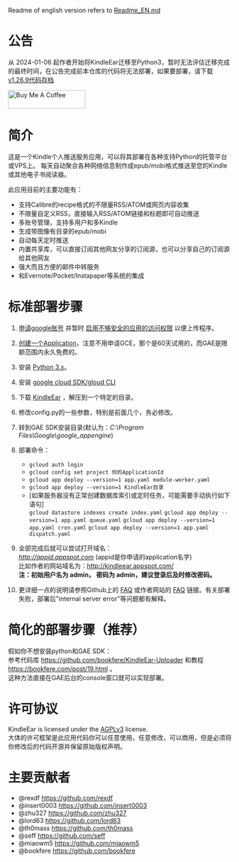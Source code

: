 Readme of english version refers to [Readme_EN.md](https://github.com/cdhigh/KindleEar/blob/master/readme_EN.md)


# 公告
从 2024-01-06 起作者开始将KindleEar迁移至Python3，暂时无法评估迁移完成的最终时间，在公告完成前本仓库的代码将无法部署，如果要部署，请下载
[v1.26.9代码存档](https://github.com/cdhigh/KindleEar/releases/tag/1.26.9)



<a href="https://www.buymeacoffee.com/cdhigh" target="_blank"><img src="https://cdn.buymeacoffee.com/buttons/default-orange.png" alt="Buy Me A Coffee" height="41" width="174"></a>



# 简介
这是一个Kindle个人推送服务应用，可以将其部署在各种支持Python的托管平台或VPS上。
每天自动聚合各种网络信息制作成epub/mobi格式推送至您的Kindle或其他电子书阅读器。

此应用目前的主要功能有：  

* 支持Calibre的recipe格式的不限量RSS/ATOM或网页内容收集
* 不限量自定义RSS，直接输入RSS/ATOM链接和标题即可自动推送
* 多账号管理，支持多用户和多Kindle
* 生成带图像有目录的epub/mobi
* 自动每天定时推送
* 内置共享库，可以直接订阅其他网友分享的订阅源，也可以分享自己的订阅源给其他网友
* 强大而且方便的邮件中转服务
* 和Evernote/Pocket/Instapaper等系统的集成


# 标准部署步骤
1. [申请google账号](https://accounts.google.com/SignUp) 并暂时 [启用不够安全的应用的访问权限](https://www.google.com/settings/security/lesssecureapps) 以便上传程序。  

2. [创建一个Application](https://console.developers.google.com/project)，注意不用申请GCE，那个是60天试用的，而GAE是限额范围内永久免费的。  

3. 安装 [Python 3.x](https://www.python.org/downloads/)。  

4. 安装 [google cloud SDK/gloud CLI](https://storage.cloud.google.com/cloud-sdk-release)

5. 下载 [KindleEar](https://github.com/cdhigh/KindleEar/archive/master.zip) ，解压到一个特定的目录。

6. 修改config.py的一些参数，特别是前面几个，务必修改。    

7. 转到GAE SDK安装目录(默认为：*C:\Program Files\Google\google_appengine*) 

8. 部署命令：  
    * `gcloud auth login`  
    * `gcloud config set project 你的ApplicationId`  
    * `gcloud app deploy --version=1 app.yaml module-worker.yaml`  
    * `gcloud app deploy --version=1 KindleEar目录`  
    * [如果服务器没有正常创建数据库索引或定时任务，可能需要手动执行如下语句]  
      `gcloud datastore indexes create index.yaml`
      `gcloud app deploy --version=1 app.yaml queue.yaml`
      `gcloud app deploy --version=1 app.yaml cron.yaml`
      `gcloud app deploy --version=1 app.yaml dispatch.yaml`  

9. 全部完成后就可以尝试打开域名：  
*http://appid.appspot.com*  (appid是你申请的application名字)  
比如作者的网站域名为：<http://kindleear.appspot.com/>  
**注：初始用户名为 admin， 密码为 admin，建议登录后及时修改密码。** 

10. 更详细一点的说明请参照Github上的 [FAQ](http://htmlpreview.github.io/?https://github.com/cdhigh/KindleEar/blob/master/static/faq.html) 或作者网站的 [FAQ](http://kindleear.appspot.com/static/faq.html) 链接。有关部署失败，部署后"internal server error"等问题都有解释。   

# 简化的部署步骤（推荐）
  假如你不想安装python和GAE SDK：  
  参考代码库 <https://github.com/bookfere/KindleEar-Uploader> 和教程 <https://bookfere.com/post/19.html> 。  
  这种方法直接在GAE后台的console窗口就可以实现部署。  

# 许可协议
KindleEar is licensed under the [AGPLv3](http://www.gnu.org/licenses/agpl-3.0.html) license.  
大体的许可框架是此应用代码你可以任意使用，任意修改，可以商用，但是必须将你修改后的代码开源并保留原始版权声明。

# 主要贡献者
* @rexdf <https://github.com/rexdf> 
* @insert0003 <https://github.com/insert0003> 
* @zhu327 <https://github.com/zhu327> 
* @lord63 <https://github.com/lord63> 
* @th0mass <https://github.com/th0mass> 
* @seff <https://github.com/seff> 
* @miaowm5 <https://github.com/miaowm5> 
* @bookfere <https://github.com/bookfere> 
